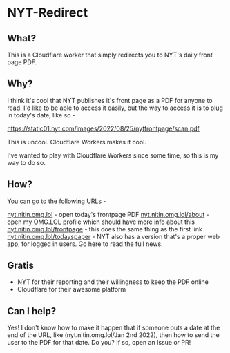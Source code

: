 # NYT-Redirect

## What?

This is a Cloudflare worker that simply redirects you to NYT's daily front page PDF.

## Why?

I think it's cool that NYT publishes it's front page as a PDF for anyone to read. I'd like to be able to access it easily, but the way to access it is to plug in today's date, like so - 

https://static01.nyt.com/images/2022/08/25/nytfrontpage/scan.pdf

This is uncool. Cloudflare Workers makes it cool.

I've wanted to play with Cloudflare Workers since some time, so this is my way to do so.

## How?

You can go to the following URLs - 

[nyt.nitin.omg.lol](nyt.nitin.omg.lol) - open today's frontpage PDF
[nyt.nitin.omg.lol/about](nyt.nitin.omg.lol/about) - open my OMG.LOL profile which should have more info about this
[nyt.nitin.omg.lol/frontpage](nyt.nitin.omg.lol/frontpage) - this does the same thing as the first link
[nyt.nitin.omg.lol/todayspaper](nyt.nitin.omg.lol/todayspaper) - NYT also has a version that's a proper web app, for logged in users. Go here to read the full news.

## Gratis

- NYT for their reporting and their willingness to keep the PDF online
- Cloudflare for their awesome platform

## Can I help?

Yes! I don't know how to make it happen that if someone puts a date at the end of the URL, like (nyt.nitin.omg.lol/Jan 2nd 2022), then how to send the user to the PDF for that date. Do you? If so, open an Issue or PR!

